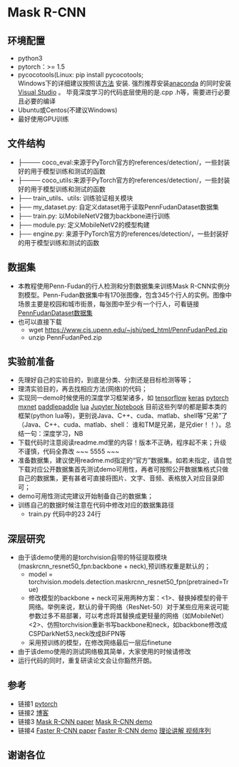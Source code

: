 # Mask R-CNN 

## 环境配置
* python3
* pytorch：>= 1.5
* pycocotools(Linux: pip install pycocotools;   
  Windows下的详细建议按照该[方法](https://www.cnblogs.com/masbay/p/10727280.html) 安装.
  强烈推荐安装[anaconda](https://mirrors.tuna.tsinghua.edu.cn/anaconda/archive/) 的同时安装[Visual Studio](https://visualstudio.microsoft.com/zh-hans/vs/) 。
  毕竟深度学习的代码底层使用的是.cpp .h等，需要进行必要且必要的编译
* Ubuntu或Centos(不建议Windows)
* 最好使用GPU训练

## 文件结构
* ├──── coco_eval:来源于PyTorch官方的references/detection/，一些封装好的用于模型训练和测试的函数
* ├──── coco_utils:来源于PyTorch官方的references/detection/，一些封装好的用于模型训练和测试的函数
* ├── train_utils、utils: 训练验证相关模块
* ├── my_dataset.py: 自定义dataset用于读取PennFudanDataset数据集
* ├── train.py: 以MobileNetV2做为backbone进行训练
* ├── module.py: 定义MobileNetV2的模型构建
* ├── engine.py: 来源于PyTorch官方的references/detection/，一些封装好的用于模型训练和测试的函数

## 数据集
* 本教程使用Penn-Fudan的行人检测和分割数据集来训练Mask R-CNN实例分割模型。Penn-Fudan数据集中有170张图像，包含345个行人的实例。图像中场景主要是校园和城市街景，每张图中至少有一个行人，可看链接[PennFudanDataset数据集](https://www.cis.upenn.edu/~jshi/ped_html/)
* 也可以直接下载
    * wget https://www.cis.upenn.edu/~jshi/ped_html/PennFudanPed.zip 
    * unzip PennFudanPed.zip


## 实验前准备
* 先理好自己的实验目的，到底是分类、分割还是目标检测等等；
* 理清实验目的，再去找相应方法(网络)的代码；
* 实现同一demo时候使用的深度学习框架诸多，如 [tensorflow](https://tensorflow.google.cn/) [keras](https://keras.io/) [pytorch](https://pytorch.org/) [mxnet](https://mxnet.apache.org/versions/1.7.0/) [paddlepaddle](https://www.paddlepaddle.org.cn/) [lua](http://www.lua.org/) [Jupyter Notebook](https://jupyter.org/) 
  目前这些列举的都是脚本类的框架(python lua等)，更别说Java、C++、cuda、matlab、shell等“兄弟”了（Java、C++、cuda、matlab、shell： 谁和TM是兄弟，是兄dier！！）。总结一句：深度学习，NB
* 下载代码时注意阅读readme.md里的内容！版本不正确，程序起不来；升级不谨慎，代码全靠改 ~~~ 5555 ~~~
* 准备数据集，建议使用readme.md指定的“官方”数据集。如若未指定，请自觉下载对应公开数据集首先测试demo可用性，再者可按照公开数据集格式只做自己的数据集，更有甚者可直接将图片、文字、音频、表格放入对应目录即可；
* demo可用性测试完建议开始制备自己的数据集；
* 训练自己的数据时候注意在代码中修改对应的数据集路径
    * train.py 代码中的23 24行

## 深层研究
* 由于该demo使用的是torchvision自带的特征提取模块(maskrcnn_resnet50_fpn:backbone + neck),预训练权重是默认的；
    * model = torchvision.models.detection.maskrcnn_resnet50_fpn(pretrained=True)
    * 修改模型的backbone + neck可采用两种方案：<1>、替换掉模型的骨干网络。举例来说，默认的骨干网络（ResNet-50）对于某些应用来说可能参数过多不易部署，可以考虑将其替换成更轻量的网络（如MobileNet）<2>、仿照torchvision重新书写backbone和neck，如backbone修改成CSPDarkNet53,neck改成BiFPN等
    * 采用预训练的模型，在修改网络最后一层后finetune
* 由于该demo使用的测试网络极其简单，大家使用的时候请修改
* 运行代码的同时，重复研读论文会让你豁然开朗。

## 参考
* 链接1 [pytorch](https://pytorch.org/tutorials/intermediate/torchvision_tutorial.html)
* 链接2 [博客](https://blog.csdn.net/u013685264/article/details/100564660 )
* 链接3 [Mask R-CNN paper](http://cn.arxiv.org/pdf/1703.06870v3) [Mask R-CNN demo](https://github.com/jytime/Mask_RCNN_Pytorch)
* 链接4 [Faster R-CNN paper](https://arxiv.org/abs/1506.01497) [Faster R-CNN demo](https://github.com/WZMIAOMIAO/deep-learning-for-image-processing/tree/master/pytorch_object_detection/faster_rcnn) [理论讲解 视频序列](https://www.bilibili.com/video/BV1af4y1m7iL)

## 谢谢各位
~~~ 谢谢你们， 感谢遇见 ~~~，